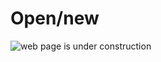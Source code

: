 # Open/new

![web page is under construction](https://docimages.blob.core.chinacloudapi.cn/images/commingsoon20210514.jpg)
